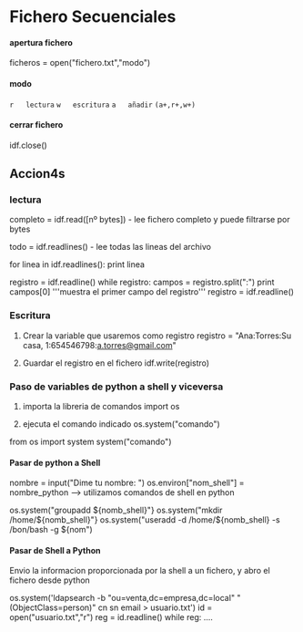 # Fichero Secuenciales

#### apertura fichero
ficheros = open("fichero.txt","modo")

#### modo    
`r   lectura`
`w   escritura` 
`a   añadir`
`(a+,r+,w+)`

#### cerrar fichero
idf.close() 

## Accion4s
### lectura

completo = idf.read([nº bytes]) - lee fichero completo y puede filtrarse por bytes

todo =  idf.readlines() - lee todas las lineas del archivo

for linea in idf.readlines():
        print linea

registro = idf.readline()
while registro:
    campos = registro.split(":")
        print campos[0] '''muestra el primer campo del registro'''
        registro = idf.readline()

### Escritura

1. Crear la variable que usaremos como registro
    registro = "Ana:Torres:Su casa, 1:654546798:a.torres@gmail.com"

2. Guardar el registro en el fichero
    idf.write(registro)

### Paso de variables de python a shell y viceversa

 
1. importa la libreria de comandos
    import os
 
2. ejecuta el comando indicado
    os.system("comando")

from os import system
system("comando")

#### Pasar de python a Shell

nombre = input("Dime tu nombre: ")
os.environ["nom_shell"] = nombre_python --> utilizamos comandos de shell en python

os.system("groupadd ${nomb_shell}"}
os.system("mkdir /home/${nomb_shell}"}
os.system("useradd -d /home/${nomb_shell} -s /bon/bash -g ${nom")

#### Pasar de Shell a Python

Envio la informacion proporcionada por la shell a un fichero, y abro el fichero desde python


os.system('ldapsearch -b "ou=venta,dc=empresa,dc=local" 
"(ObjectClass=person)" cn sn email > usuario.txt')
id = open("usuario.txt","r")
reg = id.readline()
while reg:
....